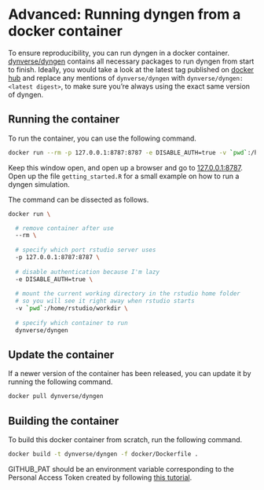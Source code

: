 Advanced: Running dyngen from a docker container
================

<!-- github markdown built using 
rmarkdown::render("vignettes/advanced_run_dyngen_from_docker", output_format = rmarkdown::github_document())
-->

To ensure reproducibility, you can run dyngen in a docker container.
[dynverse/dyngen](https://hub.docker.com/r/dynverse/dyngen) contains all
necessary packages to run dyngen from start to finish. Ideally, you
would take a look at the latest tag published on [docker
hub](https://hub.docker.com/r/dynverse/dyngen) and replace any mentions
of `dynverse/dyngen` with `dynverse/dyngen:<latest digest>`, to make
sure you’re always using the exact same version of dyngen.

## Running the container

To run the container, you can use the following command.

``` sh
docker run --rm -p 127.0.0.1:8787:8787 -e DISABLE_AUTH=true -v `pwd`:/home/rstudio/workdir dynverse/dyngen
```

Keep this window open, and open up a browser and go to
[127.0.0.1:8787](127.0.0.1:8787). Open up the file `getting_started.R`
for a small example on how to run a dyngen simulation.

The command can be dissected as follows.

``` sh
docker run \

  # remove container after use
  --rm \
  
  # specify which port rstudio server uses
  -p 127.0.0.1:8787:8787 \
  
  # disable authentication because I'm lazy
  -e DISABLE_AUTH=true \
  
  # mount the current working directory in the rstudio home folder
  # so you will see it right away when rstudio starts
  -v `pwd`:/home/rstudio/workdir \
  
  # specify which container to run
  dynverse/dyngen
```

## Update the container

If a newer version of the container has been released, you can update it
by running the following command.

``` sh
docker pull dynverse/dyngen
```

## Building the container

To build this docker container from scratch, run the following command.

``` sh
docker build -t dynverse/dyngen -f docker/Dockerfile .
```

GITHUB\_PAT should be an environment variable corresponding to the
Personal Access Token created by following [this
tutorial](https://docs.github.com/en/github/authenticating-to-github/creating-a-personal-access-token).

